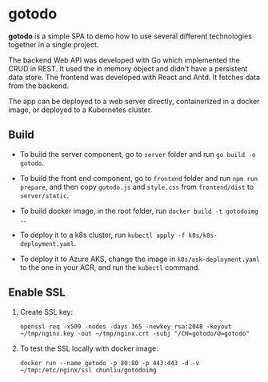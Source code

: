 # gotodo

**gotodo** is a simple SPA to demo how to use several different technologies together in a single project. 

The backend Web API was developed with Go which implemented the CRUD in REST. It used the in memory object and didn't have a persistent data store. The frontend was developed with React and Antd. It fetches data from the backend. 

The app can be deployed to a web server directly, containerized in a docker image, or deployed to a Kubernetes cluster. 

## Build

* To build the server component, go to `server` folder and run `go build -o gotodo`. 

* To build the front end component, go to `frontend` folder and run `npm run prepare`, and then copy `gotodo.js` and `style.css` from `frontend/dist` to `server/static`. 

* To build docker image, in the root folder, run `docker build -t gotodoimg .`.

* To deploy it to a k8s cluster, run `kubectl apply -f k8s/k8s-deployment.yaml`. 

* To deploy it to Azure AKS, change the image in `k8s/ask-deployment.yaml` to the one in your ACR, and run the `kubectl` command. 

## Enable SSL

1. Create SSL key:

    ```openssl req -x509 -nodes -days 365 -newkey rsa:2048 -keyout ~/tmp/nginx.key -out ~/tmp/nginx.crt -subj "/CN=gotodo/O=gotodo"```

2. To test the SSL locally with docker image:

    ```docker run --name gotodo -p 80:80 -p 443:443 -d -v ~/tmp:/etc/nginx/ssl chunliu/gotodoimg```
    